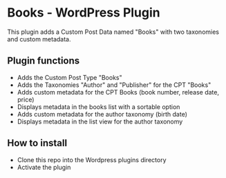 # Books - WordPress Plugin

This plugin adds a Custom Post Data named "Books" with two taxonomies and custom metadata.

## Plugin functions

- Adds the Custom Post Type "Books"
- Adds the Taxonomies "Author" and "Publisher" for the CPT "Books"
- Adds custom metadata for the CPT Books (book number, release date, price)
- Displays metadata in the books list with a sortable option
- Adds custom metadata for the author taxonomy (birth date)
- Displays metadata in the list view for the author taxonomy

## How to install

- Clone this repo into the Wordpress plugins directory
- Activate the plugin
